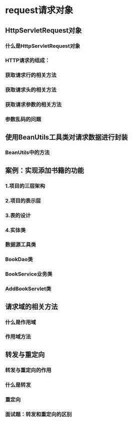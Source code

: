 # request请求对象

## HttpServletRequest对象

### 什么是HttpServletRequest对象

### HTTP请求的组成：

### 获取请求行的相关方法

### 获取请求头的相关方法

### 获取请求参数的相关方法

### 参数乱码的问题

## 使用BeanUtils工具类对请求数据进行封装

### BeanUtils中的方法

## 案例：实现添加书籍的功能

### 1.项目的三层架构

### 2.项目的表示层

### 3.表的设计

### 4.实体类

### 数据源工具类

### BookDao类

### BookService业务类

### AddBookServlet类

## 请求域的相关方法

### 什么是作用域

### 作用域方法

## 转发与重定向

### 转发与重定向的作用

### 什么是转发

### 重定向

### 面试题：转发和重定向的区别
